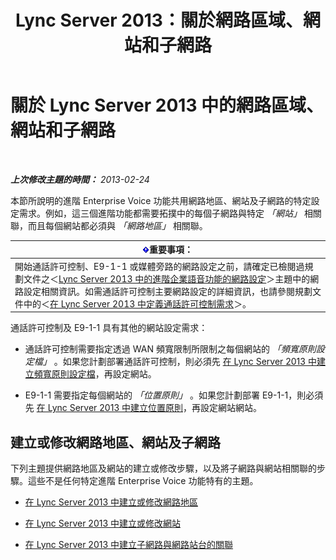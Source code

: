 ﻿---
title: Lync Server 2013：關於網路區域、網站和子網路
TOCTitle: 關於網路區域、網站和子網路
ms:assetid: 6662123a-d011-408c-a290-92b2a8589943
ms:mtpsurl: https://technet.microsoft.com/zh-tw/library/Gg398467(v=OCS.15)
ms:contentKeyID: 49291154
ms.date: 08/10/2015
mtps_version: v=OCS.15
ms.translationtype: HT
---

# 關於 Lync Server 2013 中的網路區域、網站和子網路

 

_**上次修改主題的時間：** 2013-02-24_

本節所說明的進階 Enterprise Voice 功能共用網路地區、網站及子網路的特定設定需求。例如，這三個進階功能都需要拓撲中的每個子網路與特定 *「網站」* 相關聯，而且每個網站都必須與 *「網路地區」* 相關聯。

<table>
<thead>
<tr class="header">
<th><img src="images/Gg412908.important(OCS.15).gif" title="important" alt="important" />重要事項：</th>
</tr>
</thead>
<tbody>
<tr class="odd">
<td>開始通話許可控制、E9-1-1 或媒體旁路的網路設定之前，請確定已檢閱過規劃文件之＜<a href="lync-server-2013-network-settings-for-the-advanced-enterprise-voice-features.md">Lync Server 2013 中的進階企業語音功能的網路設定</a>＞主題中的網路設定相關資訊。如需通話許可控制主要網路設定的詳細資訊，也請參閱規劃文件中的＜<a href="lync-server-2013-defining-your-requirements-for-call-admission-control.md">在 Lync Server 2013 中定義通話許可控制需求</a>＞。</td>
</tr>
</tbody>
</table>


通話許可控制及 E9-1-1 具有其他的網站設定需求：

  - 通話許可控制需要指定透過 WAN 頻寬限制所限制之每個網站的 *「頻寬原則設定檔」* 。如果您計劃部署通話許可控制，則必須先 [在 Lync Server 2013 中建立頻寬原則設定檔](lync-server-2013-create-bandwidth-policy-profiles.md)，再設定網站。

  - E9-1-1 需要指定每個網站的 *「位置原則」* 。如果您計劃部署 E9-1-1，則必須先 [在 Lync Server 2013 中建立位置原則](lync-server-2013-create-location-policies.md)，再設定網站網站。

## 建立或修改網路地區、網站及子網路

下列主題提供網路地區及網站的建立或修改步驟，以及將子網路與網站相關聯的步驟。這些不是任何特定進階 Enterprise Voice 功能特有的主題。

  - [在 Lync Server 2013 中建立或修改網路地區](lync-server-2013-create-or-modify-a-network-region.md)

  - [在 Lync Server 2013 中建立或修改網站](lync-server-2013-create-or-modify-a-network-site.md)

  - [在 Lync Server 2013 中建立子網路與網路站台的關聯](lync-server-2013-associate-a-subnet-with-a-network-site.md)

